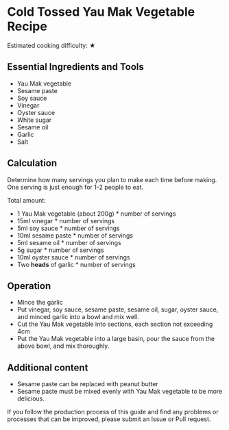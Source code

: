 # Cold Tossed Yau Mak Vegetable Recipe

Estimated cooking difficulty: ★

## Essential Ingredients and Tools

* Yau Mak vegetable
* Sesame paste
* Soy sauce
* Vinegar
* Oyster sauce
* White sugar
* Sesame oil
* Garlic
* Salt

## Calculation

Determine how many servings you plan to make each time before making. One serving is just enough for 1-2 people to eat.

Total amount:

* 1 Yau Mak vegetable (about 200g) * number of servings
* 15ml vinegar * number of servings
* 5ml soy sauce * number of servings
* 10ml sesame paste * number of servings
* 5ml sesame oil * number of servings
* 5g sugar * number of servings
* 10ml oyster sauce * number of servings
* Two **heads** of garlic * number of servings

## Operation

* Mince the garlic
* Put vinegar, soy sauce, sesame paste, sesame oil, sugar, oyster sauce, and minced garlic into a bowl and mix well.
* Cut the Yau Mak vegetable into sections, each section not exceeding 4cm
* Put the Yau Mak vegetable into a large basin, pour the sauce from the above bowl, and mix thoroughly.

## Additional content

* Sesame paste can be replaced with peanut butter
* Sesame paste must be mixed evenly with Yau Mak vegetable to be more delicious.

If you follow the production process of this guide and find any problems or processes that can be improved, please submit an Issue or Pull request.
